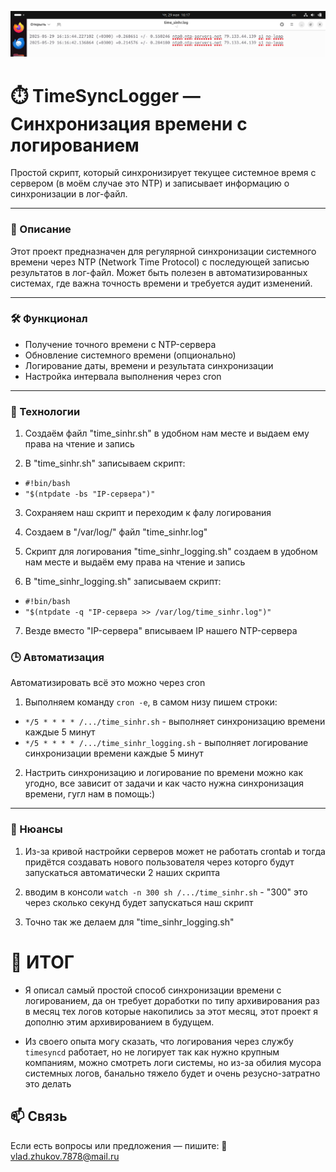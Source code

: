 ![IMG](./img/img_lin_1.png)

# ⏱️ TimeSyncLogger — Синхронизация времени с логированием

Простой скрипт, который синхронизирует текущее системное время с сервером (в моём случае это NTP) и записывает информацию о синхронизации в лог-файл.

---

### 🎯 Описание

Этот проект предназначен для регулярной синхронизации системного времени через NTP (Network Time Protocol) с последующей записью результатов в лог-файл. Может быть полезен в автоматизированных системах, где важна точность времени и требуется аудит изменений.

---

### 🛠️ Функционал

- Получение точного времени с NTP-сервера  
- Обновление системного времени (опционально)  
- Логирование даты, времени и результата синхронизации  
- Настройка интервала выполнения через cron 

---

### 🧩 Технологии

1) Создаём файл "time_sinhr.sh" в удобном нам месте и выдаем ему права на чтение и запись 

2) В "time_sinhr.sh" записываем скрипт:
-   `#!bin/bash`
-   `"$(ntpdate -bs "IP-сервера")"`

3) Сохраняем наш скрипт и переходим к фалу логирования

4) Создаем в "/var/log/" файл "time_sinhr.log"

5) Скрипт для логирования "time_sinhr_logging.sh" создаем в удобном нам месте и выдаём ему права на чтение и запись

6) В "time_sinhr_logging.sh" записываем скрипт:
-   `#!bin/bash`
-   `"$(ntpdate -q "IP-сервера >> /var/log/time_sinhr.log")"`

7) Везде вместо "IP-сервера" вписываем IP нашего NTP-сервера


### 🕒 Автоматизация

Автоматизировать всё это можно через cron

1. Выполняем команду `cron -e`, в самом низу пишем строки:

-   `*/5 * * * * /.../time_sinhr.sh` - выполняет синхронизацию времени каждые 5 минут
-   `*/5 * * * * /.../time_sinhr_logging.sh` - выполняет логирование синхронизации времени каждые 5 минут

2. Настрить синхронизацию и логирование по времени можно как угодно, все зависит от задачи и как часто нужна синхронизация времени, гугл нам в помощь:)

---

### 💩 Нюансы

1) Из-за кривой настройки серверов может не работать crontab и тогда придётся создавать нового пользователя через которго будут запускаться автоматически 2 наших скрипта

2) вводим в консоли `watch -n 300 sh /.../time_sinhr.sh` - "300" это через сколько секунд будет запускаться наш скрипт

3) Точно так же делаем для "time_sinhr_logging.sh"



# 🕋 ИТОГ

-   Я описал самый простой способ синхронизации времени с логированием, да он требует доработки по типу архивирования раз в месяц тех логов которые накопились за этот месяц, этот проект я дополню этим архивированием в будущем.

-   Из своего опыта могу сказать, что логирования через службу `timesyncd` работает, но не логирует так как нужно крупным компаниям, можно смотреть логи системы, но из-за обилия мусора системных логов, банально тяжело будет и очень резусно-затратно это делать



## 📫 Связь 

Если есть вопросы или предложения — пишите:
📧 vlad.zhukov.7878@mail.ru 
